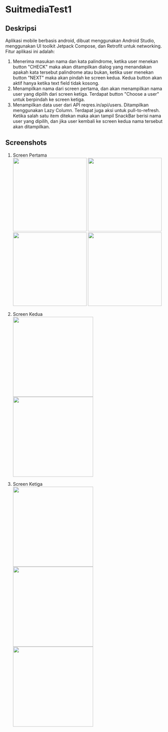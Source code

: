 # SuitmediaTest1

## Deskripsi
Aplikasi mobile berbasis android, dibuat menggunakan Android Studio, menggunakan UI toolkit Jetpack Compose, dan Retrofit untuk networking. Fitur aplikasi ini adalah:
1. Menerima masukan nama dan kata palindrome, ketika user menekan button "CHECK" maka akan ditampilkan dialog yang menandakan apakah kata tersebut palindrome atau bukan, ketika user menekan button "NEXT" maka akan pindah ke screen kedua. Kedua button akan aktif hanya ketika text field tidak kosong.
2. Menampilkan nama dari screen pertama, dan akan menampilkan nama user yang dipilih dari screen ketiga. Terdapat button "Choose a user" untuk berpindah ke screen ketiga.
3. Menampilkan data user dari API reqres.in/api/users. Ditampilkan menggunakan Lazy Column. Terdapat juga aksi untuk pull-to-refresh. Ketika salah satu item ditekan maka akan tampil SnackBar berisi nama user yang dipilih, dan jika user kembali ke screen kedua nama tersebut akan ditampilkan.

## Screenshots
1. Screen Pertama<br/>
<img src="screenshots/first_screen_1.jpg" width="230"/> <img src="screenshots/first_screen_2.jpg" width="230"/> <img src="screenshots/first_screen_3.jpg" width="230"/> <img src="screenshots/first_screen_4.jpg" width="230"/>

3. Screen Kedua<br/>
<img src="screenshots/second_screen_1.jpg" width="250"/> <img src="screenshots/second_screen_2.jpg" width="250"/>

4. Screen Ketiga<br/>
<img src="screenshots/third_screen_1.jpg" width="250"/> <img src="screenshots/third_screen_2.jpg" width="250"/> <img src="screenshots/pull_to_refresh.jpg" width="250"/>
